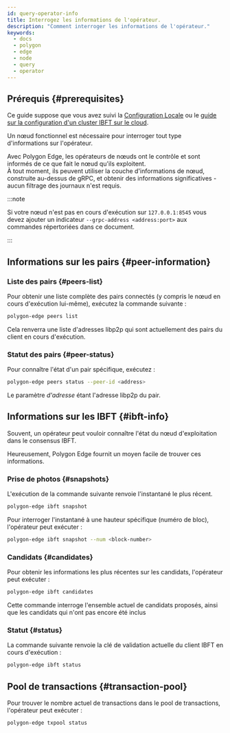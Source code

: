 ```yaml
---
id: query-operator-info
title: Interrogez les informations de l'opérateur.
description: "Comment interroger les informations de l'opérateur."
keywords:
  - docs
  - polygon
  - edge
  - node
  - query
  - operator
---
```


## Prérequis {#prerequisites}

Ce guide suppose que vous avez suivi la [Configuration Locale](/docs/edge/get-started/set-up-ibft-locally) ou le [guide sur la configuration d'un cluster IBFT sur le cloud](/docs/edge/get-started/set-up-ibft-on-the-cloud).

Un nœud fonctionnel est nécessaire pour interroger tout type d'informations sur l'opérateur.

Avec Polygon Edge, les opérateurs de nœuds ont le contrôle et sont informés de ce que fait le nœud qu'ils exploitent. <br />
À tout moment, ils peuvent utiliser la couche d'informations de nœud, construite au-dessus de gRPC, et obtenir des informations significatives - aucun filtrage des journaux n'est requis.

:::note

Si votre nœud n'est pas en cours d'exécution sur `127.0.0.1:8545` vous devez ajouter un indicateur `--grpc-address <address:port>` aux commandes répertoriées dans ce document.

:::

## Informations sur les pairs {#peer-information}

### Liste des pairs {#peers-list}

Pour obtenir une liste complète des pairs connectés (y compris le nœud en cours d'exécution lui-même), exécutez la commande suivante :
````bash
polygon-edge peers list
````

Cela renverra une liste d'adresses libp2p qui sont actuellement des pairs du client en cours d'exécution.

### Statut des pairs {#peer-status}

Pour connaître l'état d'un pair spécifique, exécutez :
````bash
polygon-edge peers status --peer-id <address>
````
Le paramètre *d'adresse* étant l'adresse libp2p du pair.

## Informations sur les IBFT {#ibft-info}

Souvent, un opérateur peut vouloir connaître l'état du nœud d'exploitation dans le consensus IBFT.

Heureusement, Polygon Edge fournit un moyen facile de trouver ces informations.

### Prise de photos {#snapshots}

L'exécution de la commande suivante renvoie l'instantané le plus récent.
````bash
polygon-edge ibft snapshot
````
Pour interroger l'instantané à une hauteur spécifique (numéro de bloc), l'opérateur peut exécuter :
````bash
polygon-edge ibft snapshot --num <block-number>
````

### Candidats {#candidates}

Pour obtenir les informations les plus récentes sur les candidats, l'opérateur peut exécuter :
````bash
polygon-edge ibft candidates
````
Cette commande interroge l'ensemble actuel de candidats proposés, ainsi que les candidats qui n'ont pas encore été inclus

### Statut {#status}

La commande suivante renvoie la clé de validation actuelle du client IBFT en cours d'exécution :
````bash
polygon-edge ibft status
````

## Pool de transactions {#transaction-pool}

Pour trouver le nombre actuel de transactions dans le pool de transactions, l'opérateur peut exécuter :
````bash
polygon-edge txpool status
````
